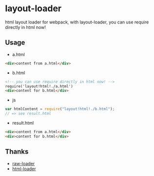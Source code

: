 # layout-loader
html layout loader for webpack, with layout-loader, you can use require directly in html now!

## Usage

- a.html

```html
<div>content from a.html</div>

```

- b.html

```html
<!-- you can use require directly in html now! -->
require('layout!html!./a.html')
<div>content for b.html</div>

```

- js

``` javascript
var htmlContent = require("layout!html!./b.html");
// => see result.html
```

- result.html

```html
<div>content from a.html</div>
<div>content for b.html</div>
```

## Thanks
- [raw-loader](https://github.com/webpack/raw-loader)
- [html-loader](https://github.com/webpack/html-loader)
